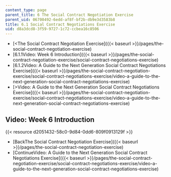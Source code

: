 ```yaml
---
content_type: page
parent_title: 6 The Social Contract Negotiation Exercise
parent_uid: 06700492-6edd-af8f-bf2b-db9e3d3583b8
title: 6.1 Social Contract Negotiations Exercise
uid: d8a3dcd8-3f59-9727-1c72-ccbea16c8506
---
```


*   [<The Social Contract Negotiation Exercise]({{< baseurl >}}/pages/the-social-contract-negotiation-exercise)
*   [6.1.1Video: Week 6 Introduction]({{< baseurl >}}/pages/the-social-contract-negotiation-exercise/social-contract-negotiations-exercise)
*   [6.1.2Video: A Guide to the Next Generation Social Contract Negotiations Exercise]({{< baseurl >}}/pages/the-social-contract-negotiation-exercise/social-contract-negotiations-exercise/video-a-guide-to-the-next-generation-social-contract-negotiations-exercise)
*   [\>Video: A Guide to the Next Generation Social Contract Negotiations Exercise]({{< baseurl >}}/pages/the-social-contract-negotiation-exercise/social-contract-negotiations-exercise/video-a-guide-to-the-next-generation-social-contract-negotiations-exercise)

Video: Week 6 Introduction
--------------------------

{{< resource d2051432-58c0-9d84-0dd6-809f0913129f >}}

*   [BackThe Social Contract Negotiation Exercise]({{< baseurl >}}/pages/the-social-contract-negotiation-exercise)
*   [ContinueVideo: A Guide to the Next Generation Social Contract Negotiations Exercise]({{< baseurl >}}/pages/the-social-contract-negotiation-exercise/social-contract-negotiations-exercise/video-a-guide-to-the-next-generation-social-contract-negotiations-exercise)